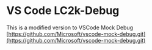 # VS Code LC2k-Debug

This is a modified version to VSCode Mock Debug [https://github.com/Microsoft/vscode-mock-debug.git](https://github.com/Microsoft/vscode-mock-debug.git)